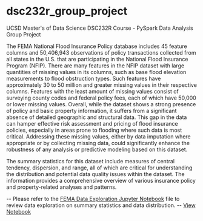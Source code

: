 # dsc232r_group_project
UCSD Master's of Data Science DSC232R Course - PySpark Data Analysis Group Project


The FEMA National Flood Insurance Policy database includes 45 feature columns and 50,406,943 observations of policy transactions collected from all states in the U.S. that are participating in the National Flood Insurance Program (NFIP). There are many features in the NFIP dataset with large quantities of missing values in its columns, such as base flood elevation measurements to flood obstruction types. Such features have approximately 30 to 50 million and greater missing values in their respective columns. Features with the least amount of missing values consist of surveying county codes and federal policy fees, each of which have 50,000 or lower missing values. 
Overall, while the dataset shows a strong presence of policy and basic property information, it suffers from a significant absence of detailed geographic and structural data. This gap in the data can hamper effective risk assessment and pricing of flood insurance policies, especially in areas prone to flooding where such data is most critical. Addressing these missing values, either by data imputation where appropriate or by collecting missing data, could significantly enhance the robustness of any analysis or predictive modeling based on this dataset.

The summary statistics for this dataset include measures of central tendency, dispersion, and range, all of which are critical for understanding the distribution and potential data quality issues within the dataset. The information provides a comprehensive overview of various insurance policy and property-related analyses and patterns.

-- Please refer to the [FEMA Data Exploration Jupyter Notebook](pyspark.ipynb) file to review data exploration on summary statistics and data distribution. --
[View Notebook](pyspark.ipynb)
